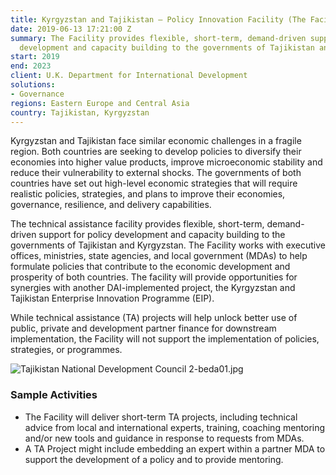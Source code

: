 ```yaml
---
title: Kyrgyzstan and Tajikistan — Policy Innovation Facility (The Facility)
date: 2019-06-13 17:21:00 Z
summary: The Facility provides flexible, short-term, demand-driven support for policy
  development and capacity building to the governments of Tajikistan and Kyrgyzstan.
start: 2019
end: 2023
client: U.K. Department for International Development
solutions:
- Governance
regions: Eastern Europe and Central Asia
country: Tajikistan, Kyrgyzstan
---
```


Kyrgyzstan and Tajikistan face similar economic challenges in a fragile region. Both countries are seeking to develop policies to diversify their economies into higher value products, improve microeconomic stability and reduce their vulnerability to external shocks. The governments of both countries have set out high-level economic strategies that will require realistic policies, strategies, and plans to improve their economies, governance, resilience, and delivery capabilities.
 
The technical assistance facility provides flexible, short-term, demand-driven support for policy development and capacity building to the governments of Tajikistan and Kyrgyzstan. The Facility works with executive offices, ministries, state agencies, and local government (MDAs) to help formulate policies that contribute to the economic development and prosperity of both countries. The facility will provide opportunities for synergies with another DAI-implemented project, the Kyrgyzstan and Tajikistan Enterprise Innovation Programme (EIP). 
 
While technical assistance (TA) projects will help unlock better use of public, private and development partner finance for downstream implementation, the Facility will not support the implementation of policies, strategies, or programmes.

![Tajikistan National Development Council 2-beda01.jpg](/uploads/Tajikistan%20National%20Development%20Council%202-beda01.jpg)

### Sample Activities

* The Facility will deliver short-term TA projects, including technical advice from local and international experts, training, coaching mentoring and/or new tools and guidance in response to requests from MDAs. 
* A TA Project might include embedding an expert within a partner MDA to support the development of a policy and to provide mentoring. 